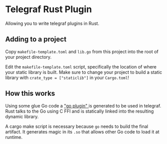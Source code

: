 # Telegraf Rust Plugin

Allowing you to write telegraf plugins in Rust.

## Adding to a project

Copy `makefile-template.toml` and `lib.go` from this project into the root of
your project directory.

Edit the `makefile-template.toml` script, specifically the location of where
your static library is built. Make sure to change your project to build a static
library with `crate_type = ["staticlib"]` in your `Cargo.toml`!

## How this works

Using some glue Go code a ["go plugin" ](https://golang.org/pkg/plugin/)
is generated to be used in telegraf. Rust talks to the Go using C FFI and is
statically linked into the resulting dynamic library.

A cargo make script is necessary because `go` needs to build the final artifact.
It generates magic in its `.so` that allows other Go code to load it at runtime.
